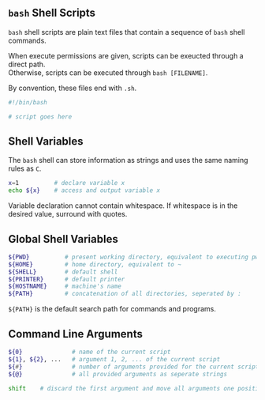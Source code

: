 ## `bash` Shell Scripts
`bash` shell scripts are plain text files that contain a sequence of `bash` shell commands. <br>

When execute permissions are given, scripts can be exeucted through a direct path. <br>
Otherwise, scripts can be executed through `bash [FILENAME]`. <br>

By convention, these files end with `.sh`. <br>
```bash
#!/bin/bash

# script goes here

```

## Shell Variables
The `bash` shell can store information as strings and uses the same naming rules as `C`. <br>

```bash
x=1          # declare variable x
echo ${x}    # access and output variable x

```
Variable declaration cannot contain whitespace. If whitespace is in the desired value, surround with quotes. <br>

## Global Shell Variables
```bash
${PWD}          # present working directory, equivalent to executing pwd
${HOME}         # home directory, equivalent to ~
${SHELL}        # default shell
${PRINTER}      # default printer
${HOSTNAME}     # machine's name
${PATH}         # concatenation of all directories, seperated by :

```
`${PATH}` is the default search path for commands and programs.

## Command Line Arguments
```bash
${0}              # name of the current script
${1}, ${2}, ...   # argument 1, 2, ... of the current script
${#}              # number of arguments provided for the current script
${@}              # all provided arguments as seperate strings

shift    # discard the first argument and move all arguments one position to the left

```









